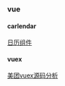### vue

#### carlendar
[日历组件](/vue/carlendar)

#### vuex
[美团vuex源码分析](https://tech.meituan.com/2017/04/27/vuex-code-analysis.html)